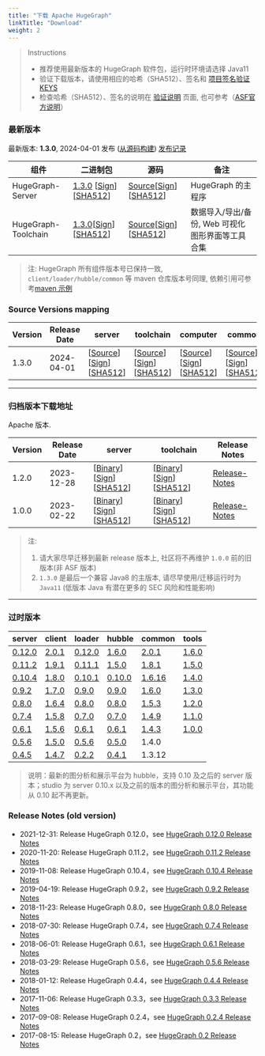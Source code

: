 ```yaml
---
title: "下载 Apache HugeGraph"
linkTitle: "Download"
weight: 2
---
```



> Instructions
> 
> - 推荐使用最新版本的 HugeGraph 软件包，运行时环境请选择 Java11
> - 验证下载版本，请使用相应的哈希（SHA512）、签名和 [项目签名验证 KEYS](https://downloads.apache.org/incubator/hugegraph/KEYS)
> - 检查哈希（SHA512）、签名的说明在 [验证说明](/docs/contribution-guidelines/validate-release/) 页面, 也可参考（[ASF官方说明](https://www.apache.org/dyn/closer.cgi#verify)）
> 

### 最新版本

最新版本: **1.3.0**, 2024-04-01 发布 ([从源码构建](/docs/quickstart/hugegraph-server/)) [发布记录](/docs/changelog/hugegraph-1.3.0-release-notes/)

| 组件 | 二进制包 | 源码 | 备注 |
|- | - | - | - |
| HugeGraph-Server | [1.3.0](https://downloads.apache.org/incubator/hugegraph/1.3.0/apache-hugegraph-incubating-1.3.0.tar.gz) [[Sign](https://downloads.apache.org/incubator/hugegraph/1.3.0/apache-hugegraph-incubating-1.3.0.tar.gz.asc)][[SHA512](https://downloads.apache.org/incubator/hugegraph/1.3.0/apache-hugegraph-incubating-1.3.0.tar.gz.sha512)]| [Source](https://downloads.apache.org/incubator/hugegraph/1.3.0/apache-hugegraph-incubating-1.3.0-src.tar.gz)[[Sign](https://downloads.apache.org/incubator/hugegraph/1.3.0/apache-hugegraph-incubating-1.3.0-src.tar.gz.asc)] [[SHA512](https://downloads.apache.org/incubator/hugegraph/1.3.0/apache-hugegraph-incubating-1.3.0-src.tar.gz.sha512)] | HugeGraph 的主程序 | 
| HugeGraph-Toolchain | [1.3.0](https://downloads.apache.org/incubator/hugegraph/1.3.0/apache-hugegraph-toolchain-incubating-1.3.0.tar.gz)[[Sign](https://downloads.apache.org/incubator/hugegraph/1.3.0/apache-hugegraph-toolchain-incubating-1.3.0.tar.gz.asc)] [[SHA512](https://downloads.apache.org/incubator/hugegraph/1.3.0/apache-hugegraph-toolchain-incubating-1.3.0.tar.gz.sha512)] | [Source](https://downloads.apache.org/incubator/hugegraph/1.3.0/apache-hugegraph-toolchain-incubating-1.3.0-src.tar.gz)[[Sign](https://downloads.apache.org/incubator/hugegraph/1.3.0/apache-hugegraph-toolchain-incubating-1.3.0-src.tar.gz.asc)] [[SHA512](https://downloads.apache.org/incubator/hugegraph/1.3.0/apache-hugegraph-toolchain-incubating-1.3.0-src.tar.gz.sha512)] | 数据导入/导出/备份, Web 可视化图形界面等工具合集 | 


> 注: HugeGraph 所有组件版本号已保持一致, `client/loader/hubble/common` 等 maven 仓库版本号同理, 依赖引用可参考[maven 示例](https://github.com/apache/incubator-hugegraph-toolchain#maven-dependencies)


### Source Versions mapping

| Version | Release Date | server                                                                                                                                                                                                                                                                                                                                                   | toolchain                                                                                                                                                                                                                                                                                                                                                                              | computer                                                                                                                                                                                                                                                                                                                                                                            | common                                                                                                                                                                                                                                                                                                                                                                           | Release Notes                                                   |
| ------- | ------------ | -------------------------------------------------------------------------------------------------------------------------------------------------------------------------------------------------------------------------------------------------------------------------------------------------------------------------------------------------------- | -------------------------------------------------------------------------------------------------------------------------------------------------------------------------------------------------------------------------------------------------------------------------------------------------------------------------------------------------------------------------------------- | ----------------------------------------------------------------------------------------------------------------------------------------------------------------------------------------------------------------------------------------------------------------------------------------------------------------------------------------------------------------------------------- | -------------------------------------------------------------------------------------------------------------------------------------------------------------------------------------------------------------------------------------------------------------------------------------------------------------------------------------------------------------------------------- | --------------------------------------------------------------- |
| 1.3.0   | 2024-04-01   | [[Source](https://downloads.apache.org/incubator/hugegraph/1.3.0/apache-hugegraph-incubating-1.3.0-src.tar.gz)] [[Sign](https://downloads.apache.org/incubator/hugegraph/1.3.0/apache-hugegraph-incubating-1.3.0-src.tar.gz.asc)] [[SHA512](https://downloads.apache.org/incubator/hugegraph/1.3.0/apache-hugegraph-incubating-1.3.0-src.tar.gz.sha512)] | [[Source](https://downloads.apache.org/incubator/hugegraph/1.3.0/apache-hugegraph-toolchain-incubating-1.3.0-src.tar.gz)] [[Sign](https://downloads.apache.org/incubator/hugegraph/1.3.0/apache-hugegraph-toolchain-incubating-1.3.0-src.tar.gz.asc)] [[SHA512](https://downloads.apache.org/incubator/hugegraph/1.3.0/apache-hugegraph-toolchain-incubating-1.3.0-src.tar.gz.sha512)] | [[Source](https://downloads.apache.org/incubator/hugegraph/1.3.0/apache-hugegraph-computer-incubating-1.3.0-src.tar.gz)] [[Sign](https://downloads.apache.org/incubator/hugegraph/1.3.0/apache-hugegraph-computer-incubating-1.3.0-src.tar.gz.asc)] [[SHA512](https://downloads.apache.org/incubator/hugegraph/1.3.0/apache-hugegraph-computer-incubating-1.3.0-src.tar.gz.sha512)] | [[Source](https://downloads.apache.org/incubator/hugegraph/1.3.0/apache-hugegraph-commons-incubating-1.3.0-src.tar.gz)] [[Sign](https://downloads.apache.org/incubator/hugegraph/1.3.0/apache-hugegraph-commons-incubating-1.3.0-src.tar.gz.asc)] [[SHA512](https://downloads.apache.org/incubator/hugegraph/1.3.0/apache-hugegraph-commons-incubating-1.3.0-src.tar.gz.sha512)] | [Release-Notes](/docs/changelog/hugegraph-1.3.0-release-notes/) |

---



### 归档版本下载地址
Apache 版本.

| Version | Release Date | server                                                                                                                                                                                                                                                                                                                                       | toolchain                                                                                                                                                                                                                                                                                                                                                                                                                                                                                                                                                                                                                                                                                                                              | Release Notes                                                   |
| ------- | ------------  | -------------------------------------------------------------------------------------------------------------------------------------------------------------------------------------------------------------------------------------------------------------------------------------------------------------------------------------------------------------------------- | ----------------------------------------------------------------------------------------------------------------------------------------------------------------------------------------------------------------------------------------------------------------------------------------------------------------------------------------------------------------------- | --------------------------------------------------------------- |
| 1.2.0   | 2023-12-28   | [[Binary](https://downloads.apache.org/incubator/hugegraph/1.2.0/apache-hugegraph-incubating-1.2.0.tar.gz)] [[Sign](https://downloads.apache.org/incubator/hugegraph/1.2.0/apache-hugegraph-incubating-1.2.0.tar.gz.asc)] [[SHA512](https://downloads.apache.org/incubator/hugegraph/1.2.0/apache-hugegraph-incubating-1.2.0.tar.gz.sha512)] | [[Binary](https://downloads.apache.org/incubator/hugegraph/1.2.0/apache-hugegraph-toolchain-incubating-1.2.0.tar.gz)] [[Sign](https://downloads.apache.org/incubator/hugegraph/1.2.0/apache-hugegraph-toolchain-incubating-1.2.0.tar.gz.asc)] [[SHA512](https://downloads.apache.org/incubator/hugegraph/1.2.0/apache-hugegraph-toolchain-incubating-1.2.0.tar.gz.sha512)] | [Release-Notes](/docs/changelog/hugegraph-1.2.0-release-notes/) |
| 1.0.0   | 2023-02-22   | [[Binary](https://downloads.apache.org/incubator/hugegraph/1.0.0/apache-hugegraph-incubating-1.0.0.tar.gz)] [[Sign](https://downloads.apache.org/incubator/hugegraph/1.0.0/apache-hugegraph-incubating-1.0.0.tar.gz.asc)] [[SHA512](https://downloads.apache.org/incubator/hugegraph/1.0.0/apache-hugegraph-incubating-1.0.0.tar.gz.sha512)] | [[Binary](https://downloads.apache.org/incubator/hugegraph/1.0.0/apache-hugegraph-toolchain-incubating-1.0.0.tar.gz)] [[Sign](https://downloads.apache.org/incubator/hugegraph/1.0.0/apache-hugegraph-toolchain-incubating-1.0.0.tar.gz.asc)] [[SHA512](https://downloads.apache.org/incubator/hugegraph/1.0.0/apache-hugegraph-toolchain-incubating-1.0.0.tar.gz.sha512)]  | [Release-Notes](/docs/changelog/hugegraph-1.0.0-release-notes/) |

> 注: 
> 1. 请大家尽早迁移到最新 release 版本上, 社区将不再维护 `1.0.0` 前的旧版本(非 ASF 版本)
> 2. `1.3.0` 是最后一个兼容 Java8 的主版本, 请尽早使用/迁移运行时为  `Java11` (低版本 Java 有潜在更多的 SEC 风险和性能影响)


---

### 过时版本
| server                                                                                                    | client                                                                                 | loader                                                                                                           | hubble                                                                                                             | common                                                                                   | tools                                                                                                       |
|-----------------------------------------------------------------------------------------------------------| -------------------------------------------------------------------------------------- | ---------------------------------------------------------------------------------------------------------------- | ------------------------------------------------------------------------------------------------------------------ | ---------------------------------------------------------------------------------------- | ----------------------------------------------------------------------------------------------------------- |
| [0.12.0](https://github.com/apache/incubator-hugegraph/releases/download/v0.12.0/hugegraph-0.12.0.tar.gz) | [2.0.1](https://mvnrepository.com/artifact/com.baidu.hugegraph/hugegraph-client/2.0.1) | [0.12.0](https://github.com/hugegraph/hugegraph-loader/releases/download/v0.12.0/hugegraph-loader-0.12.0.tar.gz) | [1.6.0](https://github.com/hugegraph/hugegraph-hubble/releases/download/v1.6.0/hugegraph-hubble-1.6.0.tar.gz)      | [2.0.1](https://mvnrepository.com/artifact/com.baidu.hugegraph/hugegraph-common/2.0.1)   | [1.6.0](https://github.com/hugegraph/hugegraph-tools/releases/download/v1.6.0/hugegraph-tools-1.6.0.tar.gz) |
| [0.11.2](https://github.com/apache/incubator-hugegraph/releases/download/v0.11.2/hugegraph-0.11.2.tar.gz) | [1.9.1](https://mvnrepository.com/artifact/com.baidu.hugegraph/hugegraph-client/1.9.1) | [0.11.1](https://github.com/hugegraph/hugegraph-loader/releases/download/v0.11.1/hugegraph-loader-0.11.1.tar.gz) | [1.5.0](https://github.com/hugegraph/hugegraph-hubble/releases/download/v1.5.0/hugegraph-hubble-1.5.0.tar.gz)      | [1.8.1](https://mvnrepository.com/artifact/com.baidu.hugegraph/hugegraph-common/1.8.1)   | [1.5.0](https://github.com/hugegraph/hugegraph-tools/releases/download/v1.5.0/hugegraph-tools-1.5.0.tar.gz) |
| [0.10.4](https://github.com/apache/incubator-hugegraph/releases/download/v0.10.4/hugegraph-0.10.4.tar.gz) | [1.8.0](https://mvnrepository.com/artifact/com.baidu.hugegraph/hugegraph-client/1.8.0) | [0.10.1](https://github.com/hugegraph/hugegraph-loader/releases/download/v0.10.1/hugegraph-loader-0.10.1.tar.gz) | [0.10.0](https://github.com/hugegraph/hugegraph-studio/releases/download/v0.10.0/hugegraph-studio-0.10.0.tar.gz)   | [1.6.16](https://mvnrepository.com/artifact/com.baidu.hugegraph/hugegraph-common/1.6.16) | [1.4.0](https://github.com/hugegraph/hugegraph-tools/releases/download/v1.4.0/hugegraph-tools-1.4.0.tar.gz) |
| [0.9.2](https://github.com/apache/incubator-hugegraph/releases/download/v0.9.2/hugegraph-0.9.2.tar.gz)    | [1.7.0](https://mvnrepository.com/artifact/com.baidu.hugegraph/hugegraph-client/1.7.0) | [0.9.0](https://github.com/hugegraph/hugegraph-loader/releases/download/v0.9.0/hugegraph-loader-0.9.0.tar.gz)    | [0.9.0](https://github.com/hugegraph/hugegraph-studio/releases/download/v0.9.0/hugegraph-studio-0.9.0.tar.gz)      | [1.6.0](https://mvnrepository.com/artifact/com.baidu.hugegraph/hugegraph-common/1.6.0)   | [1.3.0](https://github.com/hugegraph/hugegraph-tools/releases/download/v1.3.0/hugegraph-tools-1.3.0.tar.gz) |
| [0.8.0](https://github.com/apache/incubator-hugegraph/releases/download/v0.8.0/hugegraph-0.8.0.tar.gz)    | [1.6.4](https://mvnrepository.com/artifact/com.baidu.hugegraph/hugegraph-client/1.6.4) | [0.8.0](https://github.com/hugegraph/hugegraph-loader/releases/download/v0.8.0/hugegraph-loader-0.8.0.tar.gz)    | [0.8.0](https://github.com/hugegraph/hugegraph-studio/releases/download/v0.8.0/hugegraph-studio-0.8.0.tar.gz)      | [1.5.3](https://mvnrepository.com/artifact/com.baidu.hugegraph/hugegraph-common/1.5.3)   | [1.2.0](https://github.com/hugegraph/hugegraph-tools/releases/download/v1.2.0/hugegraph-tools-1.2.0.tar.gz) |
| [0.7.4](https://github.com/apache/incubator-hugegraph/releases/download/v0.7.4/hugegraph-0.7.4.tar.gz)    | [1.5.8](https://mvnrepository.com/artifact/com.baidu.hugegraph/hugegraph-client/1.5.8) | [0.7.0](https://github.com/hugegraph/hugegraph-loader/releases/download/v0.7.0/hugegraph-loader-0.7.0.tar.gz)    | [0.7.0](https://github.com/hugegraph/hugegraph-studio/releases/download/v0.7.0/hugegraph-studio-0.7.0.tar.gz)      | [1.4.9](https://mvnrepository.com/artifact/com.baidu.hugegraph/hugegraph-common/1.4.9)   | [1.1.0](https://github.com/hugegraph/hugegraph-tools/releases/download/v1.1.0/hugegraph-tools-1.1.0.tar.gz) |
| [0.6.1](https://github.com/apache/incubator-hugegraph/releases/download/v0.6.1/hugegraph-0.6.1.tar.gz)    | [1.5.6](https://mvnrepository.com/artifact/com.baidu.hugegraph/hugegraph-client/1.5.6) | [0.6.1](https://github.com/hugegraph/hugegraph-loader/releases/download/v0.6.1/hugegraph-loader-0.6.1.tar.gz)    | [0.6.1](https://github.com/hugegraph/hugegraph-studio/releases/download/v0.6.1/hugegraph-studio-0.6.1.tar.gz)      | [1.4.3](https://mvnrepository.com/artifact/com.baidu.hugegraph/hugegraph-common/1.4.3)   | [1.0.0](https://github.com/hugegraph/hugegraph-tools/releases/download/v1.0.0/hugegraph-tools-1.0.0.tar.gz) |
| [0.5.6](https://hugegraph.github.io/hugegraph-downloads/hugegraph-release-0.5.6-SNAPSHOT.tar.gz)          | [1.5.0](https://mvnrepository.com/artifact/com.baidu.hugegraph/hugegraph-client/1.5.0) | [0.5.6](https://hugegraph.github.io/hugegraph-downloads/hugegraph-loader/hugegraph-loader-0.5.6-bin.tar.gz)      | [0.5.0](https://hugegraph.github.io/hugegraph-downloads/hugegraph-studio/hugestudio-release-0.5.0-SNAPSHOT.tar.gz) | 1.4.0                                                                                    |                                                                                                             |
| [0.4.5](https://hugegraph.github.io/hugegraph-downloads/hugegraph-release-0.4.5-SNAPSHOT.tar.gz)          | [1.4.7](https://mvnrepository.com/artifact/com.baidu.hugegraph/hugegraph-client/1.4.7) | [0.2.2](https://hugegraph.github.io/hugegraph-downloads/hugegraph-loader/hugegraph-loader-0.2.2-bin.tar.gz)      | [0.4.1](https://hugegraph.github.io/hugegraph-downloads/hugegraph-studio/hugestudio-release-0.4.1-SNAPSHOT.tar.gz) | 1.3.12                                                                                   |                                                                                                             |

> 说明：最新的图分析和展示平台为 hubble，支持 0.10 及之后的 server 版本；studio 为 server 0.10.x 以及之前的版本的图分析和展示平台，其功能从 0.10 起不再更新。

### Release Notes (old version)

- 2021-12-31: Release HugeGraph 0.12.0，see [HugeGraph 0.12.0 Release Notes](/docs/changelog/hugegraph-0.12.0-release-notes)
- 2020-11-20: Release HugeGraph 0.11.2，see [HugeGraph 0.11.2 Release Notes](/docs/changelog/hugegraph-0.11.2-release-notes)
- 2019-11-08: Release HugeGraph 0.10.4，see [HugeGraph 0.10.4 Release Notes](/docs/changelog/hugegraph-0.10.4-release-notes)
- 2019-04-19: Release HugeGraph 0.9.2，see [HugeGraph 0.9.2 Release Notes](/docs/changelog/hugegraph-0.9.2-release-notes)
- 2018-11-23: Release HugeGraph 0.8.0，see [HugeGraph 0.8.0 Release Notes](/docs/changelog/hugegraph-0.8.0-release-notes)
- 2018-07-30: Release HugeGraph 0.7.4，see [HugeGraph 0.7.4 Release Notes](/docs/changelog/hugegraph-0.7.4-release-notes)
- 2018-06-01: Release HugeGraph 0.6.1，see [HugeGraph 0.6.1 Release Notes](/docs/changelog/hugegraph-0.6.1-release-notes)
- 2018-03-29: Release HugeGraph 0.5.6，see [HugeGraph 0.5.6 Release Notes](/docs/changelog/hugegraph-0.5.6-release-notes)
- 2018-01-12: Release HugeGraph 0.4.4，see [HugeGraph 0.4.4 Release Notes](/docs/changelog/hugegraph-0.4.4-release-notes)
- 2017-11-06: Release HugeGraph 0.3.3，see [HugeGraph 0.3.3 Release Notes](/docs/changelog/hugegraph-0.3.3-release-notes)
- 2017-09-08: Release HugeGraph 0.2.4，see [HugeGraph 0.2.4 Release Notes](/docs/changelog/hugegraph-0.2.4-release-notes)
- 2017-08-15: Release HugeGraph 0.2，see [HugeGraph 0.2 Release Notes](/docs/changelog/hugegraph-0.2-release-notes)
